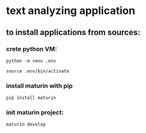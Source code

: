 # text analyzing application

## to install applications from sources:
 
### crete python VM:
`python -m venv .env`

`source .env/bin/activate`

### install maturin with pip

`pip install maturin`

### init maturin project:

`maturin develop` 
